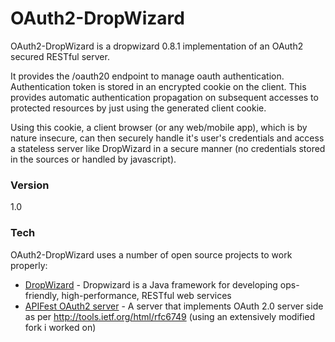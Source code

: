 # OAuth2-DropWizard

OAuth2-DropWizard is a dropwizard 0.8.1 implementation of an OAuth2 secured RESTful server.

It provides the /oauth20 endpoint to manage oauth authentication. Authentication token is stored in an encrypted cookie on the client. This provides automatic authentication propagation on subsequent accesses to protected resources by just using the generated client cookie.

Using this cookie, a client browser (or any web/mobile app), which is by nature insecure, can then securely handle it's user's credentials and access a stateless server like DropWizard in a secure manner (no credentials stored in the sources or handled by javascript).

### Version
1.0

### Tech

OAuth2-DropWizard uses a number of open source projects to work properly:

* [DropWizard] - Dropwizard is a Java framework for developing ops-friendly, high-performance, RESTful web services
* [APIFest OAuth2 server] - A server that implements OAuth 2.0 server side as per http://tools.ietf.org/html/rfc6749 (using  an extensively modified fork i worked on)

[DropWizard]:http://www.dropwizard.io/
[APIFest OAuth2 server]:https://github.com/edeoliveira/apifest-oauth20
